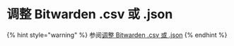 # 调整 Bitwarden .csv 或 .json

{% hint style="warning" %}
参阅[调整 Bitwarden .csv 或 .json](../../../import-export/condition-a-bitwarden-.csv-or-.json.md)
{% endhint %}
